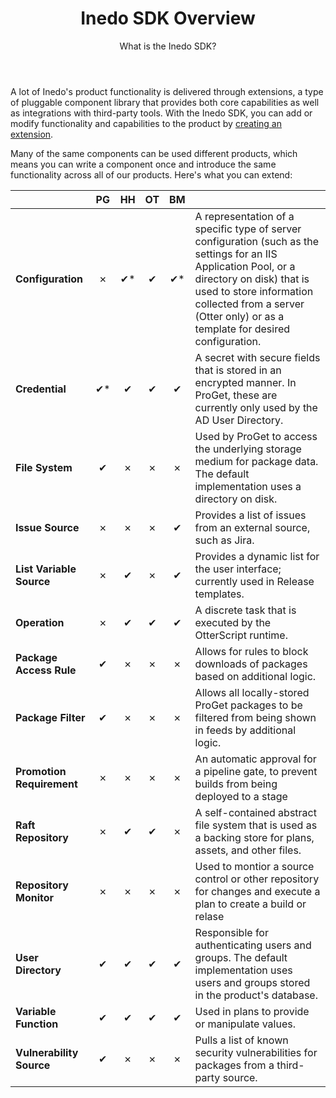 ﻿---
title: Inedo SDK Overview
subtitle: What is the Inedo SDK?
sequence: 10
keywords: inedo, inedo sdk
---

A lot of Inedo's product functionality is delivered through extensions, a type of pluggable component library that provides both core capabilities as well as integrations with third-party tools. With the Inedo SDK, you can add or modify functionality and capabilities to the product by [creating an extension](/support/documentation/inedosdk/extending/creating).

Many of the same components can be used different products, which means you can write a component once and introduce the same functionality across all of our products. Here's what you can extend:

|                          | PG        | HH        | OT        | BM        |        |
| ------------------------ |:---------:|:---------:|:---------:|:---------:|--------|
|**Configuration**         | &#10007;  | &#10004;* | &#10004;  | &#10004;* | A representation of a specific type of server configuration (such as the settings for an IIS Application Pool, or a directory on disk) that is used to store information collected from a server (Otter only) or as a template for desired configuration. |
|**Credential**            | &#10004;* | &#10004;  | &#10004;  | &#10004;  | A secret with secure fields that is stored in an encrypted manner. In ProGet, these are currently only used by the AD User Directory. |
|**File System**           | &#10004;  | &#10007;  | &#10007;  | &#10007;  | Used by ProGet to access the underlying storage medium for package data. The default implementation uses a directory on disk. |
|**Issue Source**          | &#10007;  | &#10007;  | &#10007;  | &#10004;  | Provides a list of issues from an external source, such as Jira. |
|**List Variable Source**  | &#10007;  | &#10004;  | &#10007;  | &#10004;  | Provides a dynamic list for the user interface; currently used in Release templates. |
|**Operation**             | &#10007;  | &#10004;  | &#10004;  | &#10004;  | A discrete task that is executed by the OtterScript runtime. |
|**Package Access Rule**   | &#10004;  | &#10007;  | &#10007;  | &#10007;  | Allows for rules to block downloads of packages based on additional logic. |
|**Package Filter**        | &#10004;  | &#10007;  | &#10007;  | &#10007;  | Allows all locally-stored ProGet packages to be filtered from being shown in feeds by additional logic. |
|**Promotion Requirement** | &#10007;  | &#10007;  | &#10007;  | &#10007;  | An automatic approval for a pipeline gate, to prevent builds from being deployed to a stage  |
|**Raft Repository**       | &#10007;  | &#10004;  | &#10004;  | &#10007;  | A self-contained abstract file system that is used as a backing store for plans, assets, and other files. |
|**Repository Monitor**    | &#10007;  | &#10007;  | &#10007;  | &#10007;  | Used to montior a source control or other repository for changes and execute a plan to create a build or relase |
|**User Directory**        | &#10004;  | &#10004;  | &#10004;  | &#10004;  | Responsible for authenticating users and groups. The default implementation uses users and groups stored in the product's database. |
|**Variable Function**     | &#10004;  | &#10004;  | &#10004;  | &#10004;  | Used in plans to provide or manipulate values. |
|**Vulnerability Source**  | &#10004;  | &#10007;  | &#10007;  | &#10007;  | Pulls a list of known security vulnerabilities for packages from a third-party source. |
